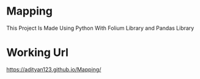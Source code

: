 # Mapping
This Project Is Made Using Python With Folium Library and Pandas Library

# Working Url
https://adityan123.github.io/Mapping/

